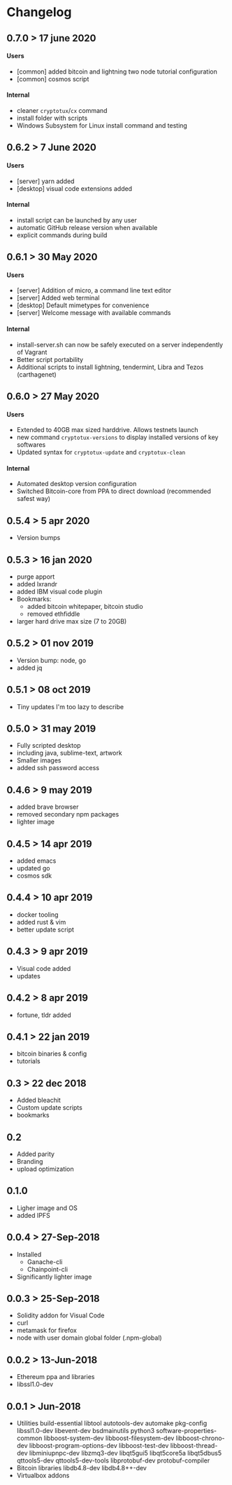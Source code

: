 # Changelog
## 0.7.0 > 17 june 2020
#### Users
- [common] added bitcoin and lightning two node tutorial configuration
- [common] cosmos script
#### Internal
- cleaner `cryptotux`/`cx` command
- install folder with scripts
- Windows Subsystem for Linux install command and testing

## 0.6.2 > 7 June 2020
#### Users
- [server] yarn added
- [desktop] visual code extensions added
#### Internal
- install script can be launched by any user
- automatic GitHub release version when available
- explicit commands during build

## 0.6.1 > 30 May 2020
#### Users
- [server] Addition of micro, a command line text editor
- [server] Added web terminal 
- [desktop] Default mimetypes for convenience 
- [server] Welcome message with available commands
#### Internal
- install-server.sh  can now be safely executed on a server independently of Vagrant
- Better script portability 
- Additional scripts to install lightning, tendermint, Libra and Tezos (carthagenet)
## 0.6.0 > 27 May 2020
#### Users
- Extended to 40GB max sized harddrive. Allows testnets launch
- new command `cryptotux-versions` to display installed versions of key softwares
- Updated syntax for `cryptotux-update` and `cryptotux-clean`
#### Internal
- Automated desktop version configuration
- Switched Bitcoin-core from PPA to direct download (recommended safest way)

## 0.5.4 > 5 apr 2020
- Version bumps

## 0.5.3 > 16 jan 2020
- purge apport
- added lxrandr
- added IBM visual code plugin
- Bookmarks:
	- added bitcoin whitepaper, bitcoin studio
	- removed ethfiddle
- larger hard drive max size (7 to 20GB)

## 0.5.2 > 01 nov 2019
- Version bump: node, go
- added jq

## 0.5.1 > 08 oct 2019
- Tiny updates I'm too lazy to describe

## 0.5.0 > 31 may 2019
- Fully scripted desktop 
- including java, sublime-text, artwork
- Smaller images
- added ssh password access 

## 0.4.6 > 9 may 2019
- added brave browser
- removed secondary npm packages
- lighter image

## 0.4.5 > 14 apr 2019
- added emacs
- updated go
- cosmos sdk

## 0.4.4 > 10 apr 2019
- docker tooling
- added rust & vim
- better update script 

## 0.4.3 > 9 apr 2019
- Visual code added
- updates

## 0.4.2 > 8 apr 2019
- fortune, tldr added

## 0.4.1 > 22 jan 2019
- bitcoin binaries & config
- tutorials

## 0.3 > 22 dec 2018
- Added bleachit
- Custom update scripts
- bookmarks

## 0.2
- Added parity
- Branding
- upload optimization

## 0.1.0
- Ligher image and OS
- added IPFS

## 0.0.4 > 27-Sep-2018
- Installed
	- Ganache-cli
	- Chainpoint-cli   
- Significantly lighter image

## 0.0.3 > 25-Sep-2018
- Solidity addon for Visual Code
- curl
- metamask for firefox
- node with user domain global folder (.npm-global)

## 0.0.2 > 13-Jun-2018 
- Ethereum ppa and libraries
- libssl1.0-dev

## 0.0.1 > Jun-2018
- Utilities
	build-essential libtool autotools-dev automake pkg-config libssl1.0-dev libevent-dev bsdmainutils python3 software-properties-common
	libboost-system-dev libboost-filesystem-dev libboost-chrono-dev libboost-program-options-dev libboost-test-dev libboost-thread-dev
	libminiupnpc-dev libzmq3-dev
	libqt5gui5 libqt5core5a libqt5dbus5 qttools5-dev qttools5-dev-tools libprotobuf-dev protobuf-compiler  
- Bitcoin libraries
	libdb4.8-dev libdb4.8++-dev
- Virtualbox addons